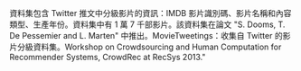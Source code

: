 資料集包含 Twitter 推文中分級影片的資訊：IMDB 影片識別碼、影片名稱和內容類型、生產年份。資料集中有 1 萬 7 千部影片。該資料集在論文 "S. Dooms, T. De Pessemier and L. Marten" 中推出。MovieTweetings：收集自 Twitter 的影片分級資料集。Workshop on Crowdsourcing and Human Computation for Recommender Systems, CrowdRec at RecSys 2013."

<!---HONumber=July15_HO1-->